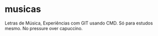 # musicas
Letras de Música, Experiências com GIT usando CMD.
Só para estudos mesmo. No pressure over capuccino.
